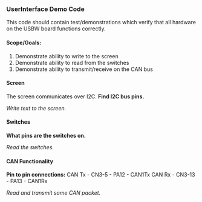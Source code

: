 ### UserInterface Demo Code
This code should contain test/demonstrations which verify that all hardware on the USBW board functions correctly.
#### Scope/Goals:
1) Demonstrate ability to write to the screen
2) Demonstrate ability to read from the switches
3) Demonstrate ability to transmit/receive on the CAN bus
#### Screen
The screen communicates over I2C. **Find I2C bus pins.**

_Write text to the screen._
#### Switches
**What pins are the switches on.**

_Read the switches._
#### CAN Functionality

**Pin to pin connections:**
CAN Tx - CN3-5 - PA12 - CAN1Tx
CAN Rx - CN3-13 - PA13 - CAN1Rx

_Read and transmit some CAN packet._

